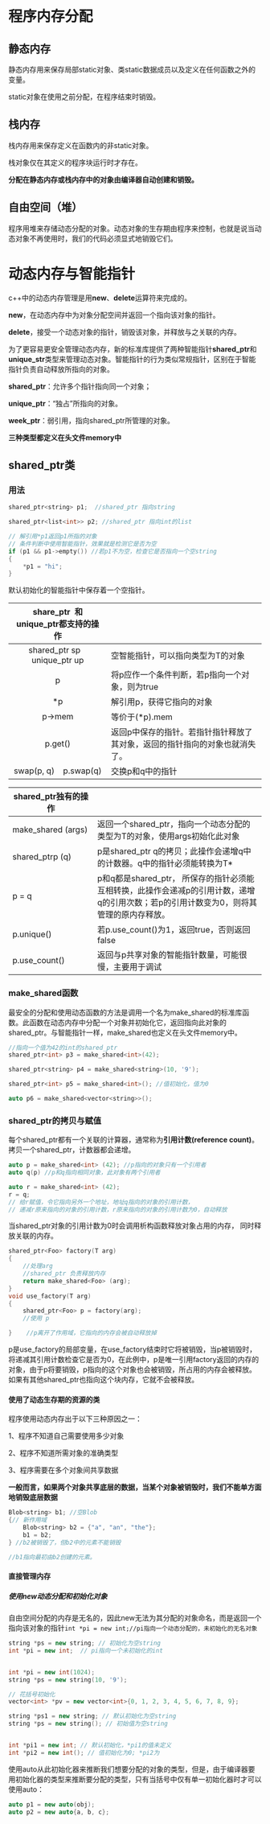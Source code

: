 # 程序内存分配

## 静态内存

静态内存用来保存局部static对象、类static数据成员以及定义在任何函数之外的变量。

static对象在使用之前分配，在程序结束时销毁。

## 栈内存

栈内存用来保存定义在函数内的非static对象。

栈对象仅在其定义的程序块运行时才存在。

**分配在静态内存或栈内存中的对象由编译器自动创建和销毁。**

## 自由空间（堆）

程序用堆来存储动态分配的对象。动态对象的生存期由程序来控制，也就是说当动态对象不再使用时，我们的代码必须显式地销毁它们。

# 动态内存与智能指针

c++中的动态内存管理是用**new**、**delete**运算符来完成的。

**new**，在动态内存中为对象分配空间并返回一个指向该对象的指针。

**delete**，接受一个动态对象的指针，销毁该对象，并释放与之关联的内存。

为了更容易更安全管理动态内存，新的标准库提供了两种智能指针**shared_ptr**和**unique_str**类型来管理动态对象。智能指针的行为类似常规指针，区别在于智能指针负责自动释放所指向的对象。

**shared_ptr**：允许多个指针指向同一个对象；

**unique_ptr**：“独占”所指向的对象。

**week_ptr**：弱引用，指向shared_ptr所管理的对象。

**三种类型都定义在头文件memory中**

## shared_ptr类

### 用法

```cpp
shared_ptr<string> p1;  //shared_ptr 指向string

shared_ptr<list<int>> p2; //shared_ptr 指向int的list

// 解引用*p1返回p1所指的对象
// 条件判断中使用智能指针，效果就是检测它是否为空
if (p1 && p1->empty()) //若p1不为空，检查它是否指向一个空string
{
    *p1 = "hi";
}
```

默认初始化的智能指针中保存着一个空指针。

| share_ptr  和 unique_ptr都支持的操作        |                                        |
|:------------------------------------:| -------------------------------------- |
| shared_ptr<T> sp    unique_ptr<T> up | 空智能指针，可以指向类型为T的对象                      |
| p                                    | 将p应作一个条件判断，若p指向一个对象，则为true             |
| *p                                   | 解引用p，获得它指向的对象                          |
| p->mem                               | 等价于(*p).mem                            |
| p.get()                              | 返回p中保存的指针。若指针指针释放了其对象，返回的指针指向的对象也就消失了。 |
| swap(p, q)    p.swap(q)              | 交换p和q中的指针                              |

| shared_ptr独有的操作       |                                                                              |
| --------------------- | ---------------------------------------------------------------------------- |
| make_shared<T> (args) | 返回一个shared_ptr，指向一个动态分配的类型为T的对象，使用args初始化此对象                                 |
| shared_ptr<T>p (q)    | p是shared_ptr q的拷贝；此操作会递增q中的计数器。q中的指针必须能转换为T*                                 |
| p = q                 | p和q都是shared_ptr， 所保存的指针必须能互相转换，此操作会递减p的引用计数，递增q的引用次数；若p的引用计数变为0，则将其管理的原内存释放。 |
| p.unique()            | 若p.use_count()为1，返回true，否则返回false                                            |
| p.use_count()         | 返回与p共享对象的智能指针数量，可能很慢，主要用于调试                                                  |

### make_shared函数

最安全的分配和使用动态函数的方法是调用一个名为make_shared的标准库函数。此函数在动态内存中分配一个对象并初始化它，返回指向此对象的shared_ptr。与智能指针一样，make_shared也定义在头文件memory中。

```cpp
//指向一个值为42的int的shared_ptr
shared_ptr<int> p3 = make_shared<int>(42);

shared_ptr<string> p4 = make_shared<string>(10, '9');

shared_ptr<int> p5 = make_shared<int>(); //值初始化，值为0

auto p6 = make_shared<vector<string>>();
```

### shared_ptr的拷贝与赋值

每个shared_ptr都有一个关联的计算器，通常称为**引用计数(reference count)**。拷贝一个shared_ptr，计数器都会递增。

```cpp
auto p = make_shared<int> (42); //p指向的对象只有一个引用者
auto q(p) //p和q指向相同对象，此对象有两个引用者

auto r = make_shared<int> (42);
r = q; 
// 给r赋值，令它指向另外一个地址，地址q指向的对象的引用计数，
// 递减r原来指向的对象的引用计数，r原来指向的对象的引用计数为0，自动释放
```

当shared_ptr对象的引用计数为0时会调用析构函数释放对象占用的内存， 同时释放关联的内存。

```cpp
shared_ptr<Foo> factory(T arg)
{
    //处理arg
    //shared_ptr 负责释放内存
    return make_shared<Foo> (arg);
}
void use_factory(T arg)
{
    shared_ptr<Foo> p = factory(arg);
    //使用 p

}    //p离开了作用域，它指向的内存会被自动释放掉
```

p是use_factory的局部变量，在use_factory结束时它将被销毁，当p被销毁时，将递减其引用计数检查它是否为0，在此例中，p是唯一引用factory返回的内存的对象，由于p将要销毁，p指向的这个对象也会被销毁，所占用的内存会被释放。如果有其他shared_ptr也指向这个块内存，它就不会被释放。

#### 使用了动态生存期的资源的类

程序使用动态内存出于以下三种原因之一：

1、程序不知道自己需要使用多少对象

2、程序不知道所需对象的准确类型

3、程序需要在多个对象间共享数据

**一般而言，如果两个对象共享底层的数据，当某个对象被销毁时，我们不能单方面地销毁底层数据**

```cpp
Blob<string> b1; //空Blob
{// 新作用域
    Blob<string> b2 = {"a", "an", "the"};
    b1 = b2;
} //b2被销毁了，但b2中的元素不能销毁

//b1指向最初由b2创建的元素。
```

#### 直接管理内存

##### 使用new动态分配和初始化对象

自由空间分配的内存是无名的，因此new无法为其分配的对象命名，而是返回一个指向该对象的指针`int *pi = new int;//pi指向一个动态分配的，未初始化的无名对象`

```cpp
string *ps = new string; // 初始化为空string
int *pi = new int;  // pi指向一个未初始化的int


int *pi = new int(1024);
string *ps = new string(10, '9');

// 花括号初始化
vector<int> *pv = new vector<int>{0, 1, 2, 3, 4, 5, 6, 7, 8, 9};

string *ps1 = new string; // 默认初始化为空string
string *ps = new string(); // 初始值为空string


int *pi1 = new int; // 默认初始化，*pi1的值未定义
int *pi2 = new int(); // 值初始化为0; *pi2为
```

使用auto从此初始化器来推断我们想要分配的对象的类型，但是，由于编译器要用初始化器的类型来推断要分配的类型，只有当括号中仅有单一初始化器时才可以使用auto：

```cpp
auto p1 = new auto(obj);
auto p2 = new auto{a, b, c};
```
